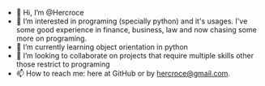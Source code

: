 - 👋 Hi, I’m @Hercroce
- 👀 I’m interested in programing (specially python) and it's usages. I've some good experience in finance, business, law and now chasing some more on programing.
- 🌱 I’m currently learning object orientation in python
- 💞️ I’m looking to collaborate on projects that require multiple skills other those restrict to programing
- 📫 How to reach me: here at GitHub or by hercroce@gmail.com.
